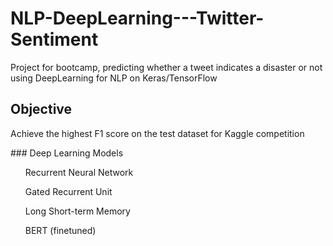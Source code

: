 # NLP-DeepLearning---Twitter-Sentiment
Project for bootcamp, predicting whether a tweet indicates a disaster or not using DeepLearning for NLP on Keras/TensorFlow

## Objective 
Achieve the highest F1 score on the test dataset for Kaggle competition

### Deep Learning Models

<ul> Recurrent Neural Network </ul>
<ul> Gated Recurrent Unit </ul>
<ul> Long Short-term Memory </ul>
<ul> BERT (finetuned) </ul>


